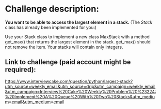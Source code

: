 # Challenge description:

**You want to be able to access the largest element in a stack.**
(The _Stack_ class has already been implemented for you:)

Use your Stack class to implement a new class MaxStack with a method get_max() that returns the largest element in the stack. get_max() should not remove the item.
Your stacks will contain only integers.

## Link to challenge (paid account might be required):

https://www.interviewcake.com/question/python/largest-stack?utm_source=weekly_email&utm_source=drip&utm_campaign=weekly_email&utm_campaign=Interview%20Cake%20Weekly%20Problem%20%23224:%20Implement%20A%20Queue%20With%20Two%20Stacks&utm_medium=email&utm_medium=email
